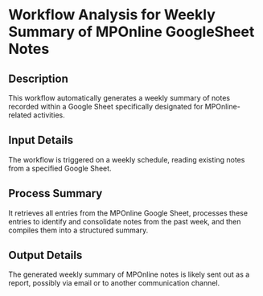 # Workflow Analysis for Weekly Summary of MPOnline GoogleSheet Notes

## Description
This workflow automatically generates a weekly summary of notes recorded within a Google Sheet specifically designated for MPOnline-related activities.

## Input Details
The workflow is triggered on a weekly schedule, reading existing notes from a specified Google Sheet.

## Process Summary
It retrieves all entries from the MPOnline Google Sheet, processes these entries to identify and consolidate notes from the past week, and then compiles them into a structured summary.

## Output Details
The generated weekly summary of MPOnline notes is likely sent out as a report, possibly via email or to another communication channel.
